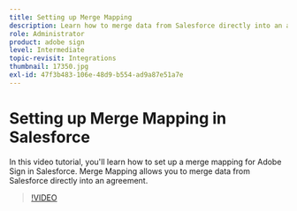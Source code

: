 ```yaml
---
title: Setting up Merge Mapping
description: Learn how to merge data from Salesforce directly into an agreement
role: Administrator
product: adobe sign
level: Intermediate
topic-revisit: Integrations
thumbnail: 17350.jpg
exl-id: 47f3b483-106e-48d9-b554-ad9a87e51a7e
---
```

# Setting up Merge Mapping in Salesforce

In this video tutorial, you'll learn how to set up a merge mapping for Adobe Sign in Salesforce. Merge Mapping allows you to merge data from Salesforce directly into an agreement.

>[!VIDEO](https://video.tv.adobe.com/v/17350?hidetitle=true)
